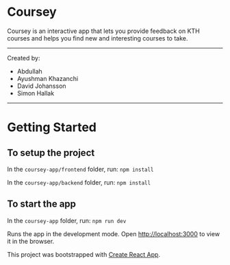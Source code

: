 # Coursey

Coursey is an interactive app that lets you provide feedback on KTH courses and helps you find new and interesting courses to take.

---

Created by:
- Abdullah
- Ayushman Khazanchi
- David Johansson
- Simon Hallak

---

# Getting Started

## To setup the project

In the `coursey-app/frontend` folder, run: `npm install`

In the `coursey-app/backend` folder, run: `npm install`

## To start the app

In the `coursey-app` folder, run: `npm run dev`

Runs the app in the development mode. Open [http://localhost:3000](http://localhost:3000) to view it in the browser.

This project was bootstrapped with [Create React App](https://github.com/facebook/create-react-app).